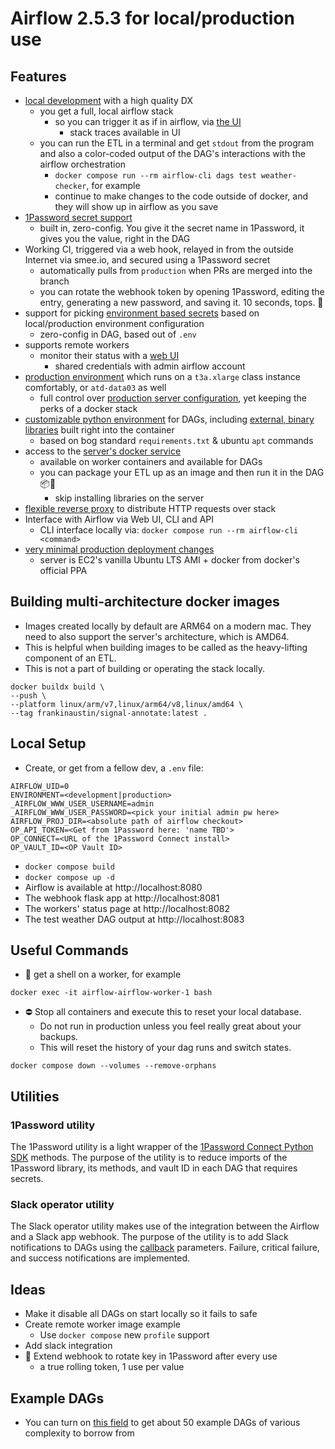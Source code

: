 # Airflow 2.5.3 for local/production use

## Features
* [local development](https://github.com/frankhereford/airflow#local-setup) with a high quality DX
  * you get a full, local airflow stack
    * so you can trigger it as if in airflow, via [the UI](http://localhost:8080/home)
      * stack traces available in UI
  * you can run the ETL in a terminal and get `stdout` from the program and also a color-coded output of the DAG's interactions with the airflow orchestration
    * `docker compose run --rm airflow-cli dags test weather-checker`, for example
    * continue to make changes to the code outside of docker, and they will show up in airflow as you save
* [1Password secret support](https://github.com/frankhereford/airflow/blob/main/dags/weather.py#L27-L38)
  * built in, zero-config. You give it the secret name in 1Password, it gives you the value, right in the DAG
* Working CI, triggered via a web hook, relayed in from the outside Internet via smee.io, and secured using a 1Password secret
  * automatically pulls from `production` when PRs are merged into the branch
  * you can rotate the webhook token by opening 1Password, editing the entry, generating a new password, and saving it. 10 seconds, tops. 🏁
* support for picking [environment based secrets](https://github.com/frankhereford/airflow/blob/main/dags/weather.py#L19-L23) based on local/production environment configuration
  * zero-config in DAG, based out of `.env`
* supports remote workers
  * monitor their status with a [web UI](https://airflow-workers.austinmobility.io)
    * shared credentials with admin airflow account
* [production environment](https://airflow.austinmobility.io) which runs on a `t3a.xlarge` class instance comfortably, or `atd-data03` as well
  * full control over [production server configuration](https://github.com/frankhereford/airflow/blob/main/airflow.cfg), yet keeping the perks of a docker stack
* [customizable python environment](https://github.com/frankhereford/airflow/blob/main/requirements.txt) for DAGs, including [external, binary libraries](https://github.com/frankhereford/airflow/blob/main/Dockerfile#L1414-L1415) built right into the container
  * based on bog standard `requirements.txt` & ubuntu `apt` commands
* access to the [server's docker service](https://github.com/frankhereford/airflow/blob/main/docker-compose.yaml#L93)
  * available on worker containers and available for DAGs
  * you can package your ETL up as an image and then run it in the DAG 📦🐳
    * skip installing libraries on the server
* [flexible reverse proxy](https://github.com/frankhereford/airflow/blob/main/haproxy/haproxy.cfg#L38-L68) to distribute HTTP requests over stack
* Interface with Airflow via Web UI, CLI and API
  * CLI interface locally via: `docker compose run --rm airflow-cli <command>`
* [very minimal production deployment changes](https://github.com/frankhereford/airflow/pull/34/files)
  * server is EC2's vanilla Ubuntu LTS AMI + docker from docker's official PPA

## Building multi-architecture docker images

* Images created locally by default are ARM64 on a modern mac. They need to also support the server's architecture, which is AMD64.
* This is helpful when building images to be called as the heavy-lifting component of an ETL.
* This is not a part of building or operating the stack locally.

```
docker buildx build \
--push \
--platform linux/arm/v7,linux/arm64/v8,linux/amd64 \
--tag frankinaustin/signal-annotate:latest .
```

## Local Setup
* Create, or get from a fellow dev, a `.env` file:

```
AIRFLOW_UID=0
ENVIRONMENT=<development|production>
_AIRFLOW_WWW_USER_USERNAME=admin
_AIRFLOW_WWW_USER_PASSWORD=<pick your initial admin pw here>
AIRFLOW_PROJ_DIR=<absolute path of airflow checkout>
OP_API_TOKEN=<Get from 1Password here: 'name TBD'>
OP_CONNECT=<URL of the 1Password Connect install>
OP_VAULT_ID=<OP Vault ID>
```

* `docker compose build`
* `docker compose up -d`
* Airflow is available at http://localhost:8080
* The webhook flask app at http://localhost:8081
* The workers' status page at http://localhost:8082
* The test weather DAG output at http://localhost:8083


## Useful Commands
* 🐚 get a shell on a worker, for example
```
docker exec -it airflow-airflow-worker-1 bash
```

* ⛔ Stop all containers and execute this to reset your local database.
  * Do not run in production unless you feel really great about your backups. 
  * This will reset the history of your dag runs and switch states.
```
docker compose down --volumes --remove-orphans
```

## Utilities

### 1Password utility

The 1Password utility is a light wrapper of the [1Password Connect Python SDK](https://github.com/1Password/connect-sdk-python) methods. The purpose of the utility is to reduce imports of the 1Password library, its methods, and vault ID in each DAG that requires secrets.

### Slack operator utility

The Slack operator utility makes use of the integration between the Airflow and a Slack app webhook. The purpose of the utility is to add Slack notifications to DAGs using the [callback](https://airflow.apache.org/docs/apache-airflow/stable/administration-and-deployment/logging-monitoring/callbacks.html#callback-types) parameters. Failure, critical failure, and success notifications are implemented.

## Ideas
* Make it disable all DAGs on start locally so it fails to safe
* Create remote worker image example
  * Use `docker compose` new `profile` support
* Add slack integration
* 🤔 Extend webhook to rotate key in 1Password after every use
  * a true rolling token, 1 use per value

## Example DAGs
* You can turn on [this field](https://github.com/frankhereford/airflow/blob/main/docker-compose.yaml#L65) to get about 50 example DAGs of various complexity to borrow from
